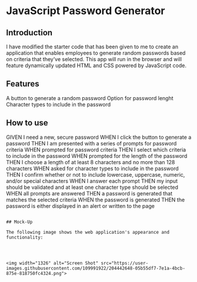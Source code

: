 # JavaScript Password Generator

## Introduction
I have modified the starter code that has been given to me to create an application that enables employees to generate random passwords based on criteria that they’ve selected. This app will run in the browser and will feature dynamically updated HTML and CSS powered by JavaScript code.


## Features
A button to generate a random password
Option for password lenght
Character types to include in the password


## How to use

GIVEN I need a new, secure password
WHEN I click the button to generate a password
THEN I am presented with a series of prompts for password criteria
WHEN prompted for password criteria
THEN I select which criteria to include in the password
WHEN prompted for the length of the password
THEN I choose a length of at least 8 characters and no more than 128 characters
WHEN asked for character types to include in the password
THEN I confirm whether or not to include lowercase, uppercase, numeric, and/or special characters
WHEN I answer each prompt
THEN my input should be validated and at least one character type should be selected
WHEN all prompts are answered
THEN a password is generated that matches the selected criteria
WHEN the password is generated
THEN the password is either displayed in an alert or written to the page
```

## Mock-Up

The following image shows the web application's appearance and functionality:




<img width="1326" alt="Screen Shot" src="https://user-images.githubusercontent.com/109991922/204442648-05b55df7-7e1a-4bcb-875e-818750fc4324.png">
